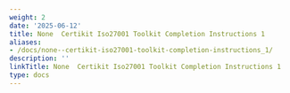 ```yaml
---
weight: 2
date: '2025-06-12'
title: None  Certikit Iso27001 Toolkit Completion Instructions 1
aliases:
- /docs/none--certikit-iso27001-toolkit-completion-instructions_1/
description: ''
linkTitle: None  Certikit Iso27001 Toolkit Completion Instructions 1
type: docs
---
```


